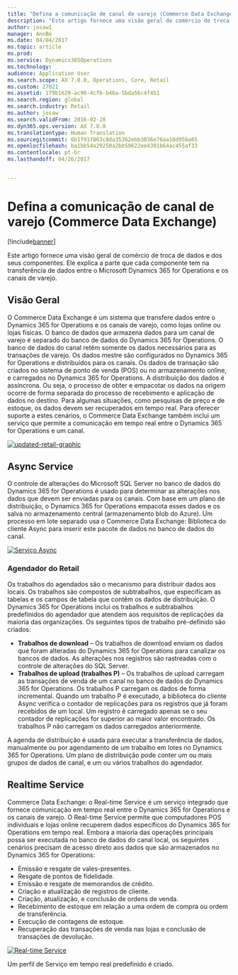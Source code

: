 ```yaml
---
title: "Defina a comunicação de canal de varejo (Commerce Data Exchange)"
description: "Este artigo fornece uma visão geral de comércio de troca de dados e dos seus componentes. Ele explica a parte que cada componente tem na transferência de dados entre o Microsoft Dynamics 365 for Operations e os canais de varejo."
author: josaw1
manager: AnnBe
ms.date: 04/04/2017
ms.topic: article
ms.prod: 
ms.service: Dynamics365Operations
ms.technology: 
audience: Application User
ms.search.scope: AX 7.0.0, Operations, Core, Retail
ms.custom: 27021
ms.assetid: 179b1629-ac90-4cfb-b46a-5bda56c4f451
ms.search.region: global
ms.search.industry: Retail
ms.author: josaw
ms.search.validFrom: 2016-02-28
ms.dyn365.ops.version: AX 7.0.0
ms.translationtype: Human Translation
ms.sourcegitcommit: 6b1f91f863c8da35362ebb3036e76aa10d95ba65
ms.openlocfilehash: ba1bb54a29250a2bb59622ee4391b64ac455af33
ms.contentlocale: pt-br
ms.lasthandoff: 04/26/2017


---
```


# <a name="define-retail-channel-communications-commerce-data-exchange"></a>Defina a comunicação de canal de varejo (Commerce Data Exchange)

[!include[banner](../includes/banner.md)]


Este artigo fornece uma visão geral de comércio de troca de dados e dos seus componentes. Ele explica a parte que cada componente tem na transferência de dados entre o Microsoft Dynamics 365 for Operations e os canais de varejo.

<a name="overview"></a>Visão Geral
--------

O Commerce Data Exchange é um sistema que transfere dados entre o Dynamics 365 for Operations e os canais de varejo, como lojas online ou lojas físicas. O banco de dados que armazena dados para um canal de varejo é separado do banco de dados do Dynamics 365 for Operations. O banco de dados do canal retém somente os dados necessários para as transações de varejo. Os dados mestre são configurados no Dynamics 365 for Operations e distribuídos para os canais. Os dados de transação são criados no sistema de ponto de venda (POS) ou no armazenamento online, e carregados no Dynamics 365 for Operations. A distribuição dos dados é assíncrona. Ou seja, o processo de obter e empacotar os dados na origem ocorre de forma separada do processo de recebimento e aplicação de dados no destino. Para algumas situações, como pesquisas de preço e de estoque, os dados devem ser recuperados em tempo real. Para oferecer suporte a estes cenários, o Commerce Data Exchange também inclui um serviço que permite a comunicação em tempo real entre o Dynamics 365 for Operations e um canal. 

[![updated-retail-graphic](./media/updated-retail-graphic.png)](./media/updated-retail-graphic.png)  

## <a name="async-service"></a>Async Service
O controle de alterações do Microsoft SQL Server no banco de dados do Dynamics 365 for Operations é usado para determinar as alterações nos dados que devem ser enviadas para os canais. Com base em um plano de distribuição, o Dynamics 365 for Operations empacota esses dados e os salva no armazenamento central (armazenamento blob do Azure). Um processo em lote separado usa o Commerce Data Exchange: Biblioteca do cliente Async para inserir este pacote de dados no banco de dados do canal. 

[![Serviço Async](./media/async-300x239.png)](./media/async.png)

### <a name="retail-scheduler"></a>Agendador do Retail

Os trabalhos do agendados são o mecanismo para distribuir dados aos locais. Os trabalhos são compostos de subtrabalhos, que especificam as tabelas e os campos de tabela que contêm os dados de distribuição. O Dynamics 365 for Operations inclui os trabalhos e subtrabalhos predefinidos do agendador que atendem aos requisitos de replicações da maioria das organizações. Os seguintes tipos de trabalho pré-definido são criados:

-   **Trabalhos de download** – Os trabalhos de download enviam os dados que foram alteradas do Dynamics 365 for Operations para canalizar os bancos de dados. As alterações nos registros são rastreadas com o controle de alterações do SQL Server.
-   **Trabalhos de upload (trabalhos P)** – Os trabalhos de upload carregam as transações de venda de um canal no banco de dados do Dynamics 365 for Operations. Os trabalhos P carregam os dados de forma incremental. Quando um trabalho P é executado, a biblioteca do cliente Async verifica o contador de replicações para os registros que já foram recebidos de um local. Um registro é carregado apenas se o seu contador de replicações for superior ao maior valor encontrado. Os trabalhos P não carregam os dados carregados anteriormente.

A agenda de distribuição é usada para executar a transferência de dados, manualmente ou por agendamento de um trabalho em lotes no Dynamics 365 for Operations. Um plano de distribuição pode conter um ou mais grupos de dados de canal, e um ou vários trabalhos do agendador.

## <a name="realtime-service"></a>Realtime Service
Commerce Data Exchange: o Real-time Service é um serviço integrado que fornece comunicação em tempo real entre o Dynamics 365 for Operations e os canais de varejo. O Real-time Service permite que computadores POS individuais e lojas online recuperem dados específicos do Dynamics 365 for Operations em tempo real. Embora a maioria das operações principais possa ser executada no banco de dados do canal local, os seguintes cenários precisam de acesso direto aos dados que são armazenados no Dynamics 365 for Operations:

-   Emissão e resgate de vales-presentes.
-   Resgate de pontos de fidelidade.
-   Emissão e resgate de memorandos de crédito.
-   Criação e atualização de registros de cliente.
-   Criação, atualização, e conclusão de ordens de venda.
-   Recebimento de estoque em relação a uma ordem de compra ou ordem de transferência.
-   Execução de contagens de estoque.
-   Recuperação das transações de venda nas lojas e conclusão de transações de devolução.

[![Real-time Service](./media/rts.png)](./media/rts.png) 

Um perfil de Serviço em tempo real predefinido é criado.




